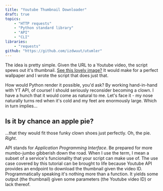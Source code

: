 ```yaml
---
title: "Youtube Thumbnail Downloader"
draft: true
topics:
    - "HTTP requests"
    - "Python standard library"
    - "API"
    - "CLI"
libraries:
    - "requests"
github: "https://github.com/izdwuut/utumler"
---
```

The idea is pretty simple. Given the URL to a Youtube video, the script spews out it's thumbnail. [See this lovely image?](https://www.youtube.com/watch?v=U-iEK0mlmuQ) It would make for a perfect wallpaper and I wrote the script that does just that.

How would Python render it possible, you'd ask? By working hand-in-hand with YT API, of course! I should seriously reconsider becoming a clown. I have a hunch that it would come as natural to me. Let's face it - my nose naturally turns red when it's cold and my feet are enormously large. Which in turn implies...

## Is it by chance an apple pie?
...that they would fit those funky clown shoes just perfectly. Oh, the pie. _Right_.

API stands for _Application Programming Interface_. Be prepared for more mumbo-jumbo gibberish down the road. When I use the term, I mean a subset of a service's funcionality that your script can make use of. The use case covered by this tutorial can be brought to life because Youtube API provides an endpoint to download the thumbnail given the video ID. Programmatically speaking it's nothing more than a function. It yields some output (the thumbnail) given some parameters (the Youtube video ID) or lack thereof.

